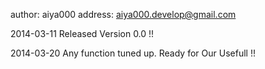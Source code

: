 author:  aiya000
address: aiya000.develop@gmail.com

2014-03-11
  Released Version 0.0 !!

2014-03-20
  Any function tuned up.
  Ready for Our Usefull !!
